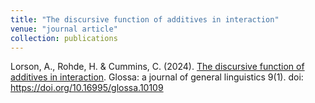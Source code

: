 ```yaml
---
title: "The discursive function of additives in interaction"
venue: "journal article"
collection: publications
---
```


Lorson, A., Rohde, H. & Cummins, C. (2024). [The discursive function of additives in interaction](https://doi.org/10.16995/glossa.10109). Glossa: a journal of general linguistics 9(1). doi: https://doi.org/10.16995/glossa.10109


